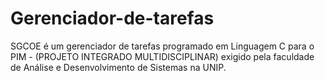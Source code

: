 # Gerenciador-de-tarefas
SGCOE é um gerenciador de tarefas programado em Linguagem C para o PIM - (PROJETO INTEGRADO MULTIDISCIPLINAR) exigido pela faculdade de Análise e Desenvolvimento de Sistemas na UNIP. 
